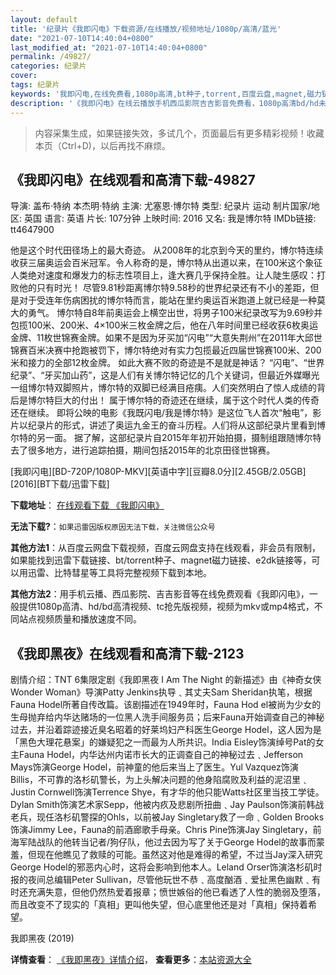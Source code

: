 ```yaml
---
layout: default
title: '纪录片《我即闪电》下载资源/在线播放/视频地址/1080p/高清/蓝光'
date: "2021-07-10T14:40:04+0800"
last_modified_at: "2021-07-10T14:40:04+0800"
permalink: /49827/
categories: 纪录片
cover:
tags: 纪录片
keywords: '我即闪电,在线免费看,1080p高清,bt种子,torrent,百度云盘,magnet,磁力链,迅雷下载资源'
description: '《我即闪电》在线云播放手机西瓜影院吉吉影音免费看，1080p高清bd/hd未删减完整版和tc抢先枪版，mkv/mp4格式，附带bt/torrent种子、magnet/磁力链、百度云盘、网盘资源迅雷下载链接'
---
```


>内容采集生成，如果链接失效，多试几个，页面最后有更多精彩视频！收藏本页（Ctrl+D)，以后再找不麻烦。


## 《我即闪电》在线观看和高清下载-49827

导演: 盖布·特纳 本杰明·特纳 主演: 尤塞恩·博尔特 类型: 纪录片 运动 制片国家/地区: 英国 语言: 英语 片长: 107分钟 上映时间: 2016 又名: 我是博尔特 IMDb链接: tt4647900

他是这个时代田径场上的最大奇迹。 从2008年的北京到今天的里约，博尔特连续收获三届奥运会百米冠军。令人称奇的是，博尔特从出道以来，在100米这个象征人类绝对速度和爆发力的标志性项目上，逢大赛几乎保持全胜。让人陡生感叹：打败他的只有时光！ 尽管9.81秒距离博尔特9.58秒的世界纪录还有不小的差距，但是对于受连年伤病困扰的博尔特而言，能站在里约奥运百米跑道上就已经是一种莫大的勇气。 博尔特自8年前奥运会上横空出世，将男子100米纪录改写为9.69秒并包揽100米、200米、4×100米三枚金牌之后，他在八年时间里已经收获6枚奥运金牌、11枚世锦赛金牌。如果不是因为牙买加“闪电”“大意失荆州”在2011年大邱世锦赛百米决赛中抢跑被罚下，博尔特绝对有实力包揽最近四届世锦赛100米、200米和接力的全部12枚金牌。 如此大赛不败的奇迹是不是就是神话？ “闪电”、“世界纪录”、“牙买加山药”，这是人们有关博尔特记忆的几个关键词，但最近外媒曝光一组博尔特双脚照片，博尔特的双脚已经满目疮痍。人们突然明白了惊人成绩的背后是博尔特巨大的付出！ 属于博尔特的奇迹还在继续，属于这个时代人类的传奇还在继续。 即将公映的电影《我既闪电/我是博尔特》是这位飞人首次“触电”，影片以纪录片的形式，讲述了奥运九金王的奋斗历程。人们将从这部纪录片里看到博尔特的另一面。 据了解，这部纪录片自2015年年初开始拍摄，摄制组跟随博尔特去了很多地方，进行追踪拍摄，期间包括2015年的北京田径世锦赛。


[我即闪电][BD-720P/1080P-MKV][英语中字][豆瓣8.0分][2.45GB/2.05GB][2016][BT下载/迅雷下载]

**下载地址**： [在线观看下载 《我即闪电》](https://www.btdx8.com/torrent/i_am_bolt_2016.html) 


**无法下载?**：`如果迅雷因版权原因无法下载，关注微信公众号 `

**其他方法1**：从百度云网盘下载视频，百度云网盘支持在线观看，非会员有限制，如果能找到迅雷下载链接、bt/torrent种子、magnet磁力链接、e2dk链接等，可以用迅雷、比特彗星等工具将完整视频下载到本地。

**其他方法2**：用手机云播、西瓜影院、吉吉影音等在线免费观看《我即闪电》，一般提供1080p高清、hd/bd高清视频、tc抢先版视频，视频为mkv或mp4格式，不同站点视频质量和播放速度不同。


## 《我即黑夜》在线观看和高清下载-2123

剧情介绍：TNT 6集限定剧《我即黑夜 I Am The Night 的新描述》由《神奇女侠 Wonder Woman》导演Patty Jenkins执导﹑其丈夫Sam Sheridan执笔，根据Fauna Hodel所著自传改篇。该剧描述在1949年时，Fauna Hod el被尚为少女的生母抛弃给内华达赌场的一位黑人洗手间服务员；后来Fauna开始调查自己的神秘过去，并沿着踪迹接近臭名昭着的好莱坞妇产科医生George Hodel，这人因为是「黑色大理花悬案」的嫌疑犯之一而最为人所共识。India Eisley饰演绰号Pat的女主Fauna Hodel，内华达州内诺市长大的正调查自己的神秘过去﹑Jefferson Mays饰演George Hodel，前神童的他后来当上了医生。Yul Vazquez饰演Billis，不可靠的洛杉矶警长，为上头解决问题的他身陷腐败及利益的泥沼里﹑Justin Cornwell饰演Terrence Shye，有才华的他只能Watts社区里当技工学徒。Dylan Smith饰演艺术家Sepp，他被内疚及悲剧所扭曲﹑Jay Paulson饰演前韩战老兵，现任洛杉矶警探的Ohls，以前被Jay Singletary救了一命﹑Golden Brooks饰演Jimmy Lee，Fauna的前酒廊歌手母亲。Chris Pine饰演Jay Singletary，前海军陆战队的他转当记者/狗仔队，他过去因为写了关于George Hodel的故事而蒙羞，但现在他瞧见了救赎的可能。虽然这对他是难得的希望，不过当Jay深入研究George Hodel的邪恶内心时，这将会影响到他本人。Leland Orser饰演洛杉矶时报的夜间总编辑Peter Sullivan，尽管他玩世不恭﹑高度酗酒﹑爱扯黑色幽默﹑有时还充满失意，但他仍然热爱着报章；愤世嫉俗的他已看透了人性的脆弱及堕落，而且改变不了现实的「真相」更叫他失望，但心底里他还是对「真相」保持着希望。


我即黑夜 (2019)

**详情查看**： [《我即黑夜》详情介绍](/movie/2123/)， **查看更多**：[本站资源大全](/movie/t/all/)


